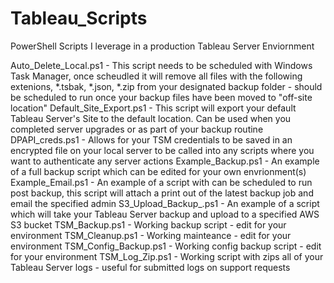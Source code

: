 # Tableau_Scripts
PowerShell Scripts I leverage in a production Tableau Server Enviornment

Auto_Delete_Local.ps1   - This script needs to be scheduled with Windows Task Manager, once scheudled it will remove all files with the following extenions, *.tsbak, *.json, *.zip from your 
                        designated backup folder - should be scheduled to run once your backup files have been moved to "off-site location"
Default_Site_Export.ps1 - This script will export your default Tableau Server's Site to the default location. Can be used when you completed server upgrades or as part of your backup routine
DPAPI_creds.ps1         - Allows for your TSM credentials to be saved in an encrypted file on your local server to be called into any scripts where you want to authenticate any server actions 
Example_Backup.ps1      - An example of a full backup script which can be edited for your own envrionment(s) 
Example_Email.ps1       - An example of a script with can be scheduled to run post backup, this script will attach a print out of the latest backup job and email the specified admin 
S3_Upload_Backup_.ps1   - An example of a script which will take your Tableau Server backup and upload to a specified AWS S3 bucket 
TSM_Backup.ps1          - Working backup script - edit for your environment
TSM_Cleanup.ps1         - Working mainteance - edit for your environment
TSM_Config_Backup.ps1   - Working config backup script - edit for your environment
TSM_Log_Zip.ps1         - Working script with zips all of your Tableau Server logs - useful for submitted logs on support requests  
